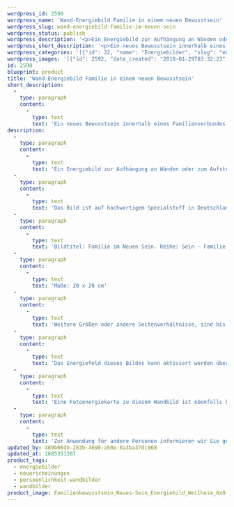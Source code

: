 ```yaml
---
wordpress_id: 2590
wordpress_name: 'Wand-Energiebild Familie in einem neuen Bewusstsein'
wordpress_slug: wand-energiebild-familie-im-neuen-sein
wordpress_status: publish
wordpress_description: '<p>Ein Energiebild zur Aufhängung an Wänden oder zum Aufstellen im Raum mit einem aktivierbaren Schwingungsfeld zu: Sein – Familie sein – Neues Bewusstsein innerhalb einer Familie leben</p><p>Das Bild ist auf hochwertigem Spezialstoff in Deutschland gedruckt und sorgfältig in Handarbeit auf Holzkeilrahmen aufgezogen. Laut Herstellerangaben ist der farbintensive Druck 70 Jahre lichtecht, waschbar und in einem umweltorientierten Verfahren hergestellt. Der Oberstoff ist mit einer Spezialbeschichtung unterfüttert, so dass, bei Aufhängung an der Wand, der rückseitige Holzrahmen auch bei hellen Farben unsichtbar ist.</p><p>Bildtitel: Familie im Neuen Sein. Reihe: Sein - Familie</p><p>Maße: 20 x 20 cm</p><p>Weitere Größen oder andere Seitenverhältnisse, sind bis 200 cm individuell für Sie innerhalb weniger Tage herstellbar. Bitte kontaktieren Sie uns hierfür unter <a href="mailto:info@elvedenverlag.de">info@elvedenverlag.de</a>.</p><p>Das Energiefeld dieses Bildes kann aktiviert werden über das bewusste Konzentrieren auf den für sich selbst erwünschten inneren Zustand an Wissen über Körperenergien. Es aktiviert sich jeweils der Teil des Bildenergiefeldes, der aktuell förderlich ist.</p><p>Eine Fotoenergiekarte zu diesem Wandbild ist ebenfalls <a href="https://my.feenbaum.de/produkt/foto-energiekarte-familie-im-neuen-sein/">hier im Shop</a></p><p><a href="https://my.feenbaum.de/anwendung-energie-wandbilder/">Anwendungshinweise</a>      <a href="https://my.feenbaum.de/produktinformation-wandbilder/">Produktinformationen</a></p><p><a href="http://info@elvedenverlag.de">Zur Anwendung für andere Personen informieren wir Sie gerne direkt</a></p>'
wordpress_short_description: '<p>Ein neues Bewusstsein innerhalb eines Familienverbundes leben.<br /><em>Hinweis: Das Wasserzeichen „Elveden Verlag Energiebild“ wird nicht mit gedruckt</em></p>'
wordpress_categories: '[{"id": 22, "name": "Energiebilder", "slug": "energiebilder"}, {"id": 66, "name": "Neuerscheinungen", "slug": "neuerscheinungen"}, {"id": 43, "name": "Pers\u00f6nlichkeit", "slug": "persoenlichkeit-wandbilder"}, {"id": 24, "name": "Wandbilder", "slug": "wandbilder"}]'
wordpress_images: '[{"id": 2592, "date_created": "2018-01-29T03:32:23", "date_created_gmt": "2018-01-29T01:32:23", "date_modified": "2018-01-29T03:32:23", "date_modified_gmt": "2018-01-29T01:32:23", "src": "https://my.feenbaum.de/wp-content/uploads/2018/02/Familienbewusstsein_Neues-Sein_Energiebild_Weilheim_8x8-72.jpg", "name": "Familienbewusstsein_Neues-Sein_Energiebild_Weilheim_8x8-72", "alt": ""}]'
id: 2590
blueprint: product
title: 'Wand-Energiebild Familie in einem neuen Bewusstsein'
short_description:
  -
    type: paragraph
    content:
      -
        type: text
        text: 'Ein neues Bewusstsein innerhalb eines Familienverbundes leben.'
description:
  -
    type: paragraph
    content:
      -
        type: text
        text: 'Ein Energiebild zur Aufhängung an Wänden oder zum Aufstellen im Raum mit einem aktivierbaren Schwingungsfeld zu: Sein – Familie sein – Neues Bewusstsein innerhalb einer Familie leben'
  -
    type: paragraph
    content:
      -
        type: text
        text: 'Das Bild ist auf hochwertigem Spezialstoff in Deutschland gedruckt und sorgfältig in Handarbeit auf Holzkeilrahmen aufgezogen. Laut Herstellerangaben ist der farbintensive Druck 70 Jahre lichtecht, waschbar und in einem umweltorientierten Verfahren hergestellt. Der Oberstoff ist mit einer Spezialbeschichtung unterfüttert, so dass, bei Aufhängung an der Wand, der rückseitige Holzrahmen auch bei hellen Farben unsichtbar ist.'
  -
    type: paragraph
    content:
      -
        type: text
        text: 'Bildtitel: Familie im Neuen Sein. Reihe: Sein - Familie'
  -
    type: paragraph
    content:
      -
        type: text
        text: 'Maße: 20 x 20 cm'
  -
    type: paragraph
    content:
      -
        type: text
        text: 'Weitere Größen oder andere Seitenverhältnisse, sind bis 200 cm individuell für Sie innerhalb weniger Tage herstellbar. Bitte kontaktieren Sie uns hierfür unter info@elvedenverlag.de.'
  -
    type: paragraph
    content:
      -
        type: text
        text: 'Das Energiefeld dieses Bildes kann aktiviert werden über das bewusste Konzentrieren auf den für sich selbst erwünschten inneren Zustand an Wissen über Körperenergien. Es aktiviert sich jeweils der Teil des Bildenergiefeldes, der aktuell förderlich ist.'
  -
    type: paragraph
    content:
      -
        type: text
        text: 'Eine Fotoenergiekarte zu diesem Wandbild ist ebenfalls hier im Shop'
  -
    type: paragraph
    content:
      -
        type: text
        text: 'Zur Anwendung für andere Personen informieren wir Sie gerne direkt'
updated_by: 489b06db-283b-4690-a50e-8a3ba37dc968
updated_at: 1685351307
product_tags:
  - energiebilder
  - neuerscheinungen
  - persoenlichkeit-wandbilder
  - wandbilder
product_image: Familienbewusstsein_Neues-Sein_Energiebild_Weilheim_8x8-72.jpg
---
```

